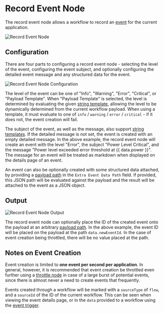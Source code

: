 # Record Event Node

The record event node allows a workflow to record an [event](/events/overview/) for the current application.

![Record Event Node](/images/workflows/outputs/record-event-node.png "Record Event Node")

## Configuration

There are four parts to configuring a record event node - selecting the level of the event, configuring the event subject, and optionally configuring the detailed event message and any structured data for the event.

![Record Event Node Configuration](/images/workflows/outputs/record-event-node-config.png "Record Event Node Configuration")

The level of the event can be one of "Info", "Warning", "Error", "Critical", or "Payload Template". When "Payload Template" is selected, the level is determined by evaluating the given [string template](/workflows/accessing-payload-data/#string-templates), allowing the level to be dynamically determined from the current workflow payload. When using a template, it must evaluate to one of `info` / `warning` / `error` / `critical` - if it does not, the event creation will fail.

The subject of the event, as well as the message, also support [string templates](/workflows/accessing-payload-data/#string-templates). If the detailed message is not set, the event is created with an empty detailed message. In the above example, the record event node will create an event with the level "Error", the subject "Power Level Critical", and the message "Power level exceeded error threshold at {{ data.power }}".  The message for an event will be treated as markdown when displayed on the details page of an event.

An event can also be optionally created with some structured data attached, by providing a [payload path](/workflows/accessing-payload-data/#payload-paths) in the `Extra Event Data Path` field. If provided, this JSON path will be evaluated against the payload and the result will be attached to the event as a JSON object.

## Output

![Record Event Node Output](/images/workflows/outputs/record-event-node-output.png "Record Event Node Output")

The record event node can optionally place the ID of the created event onto the payload at an arbitrary [payload path](/workflows/accessing-payload-data/#payload-paths). In the above example, the event ID will be placed on the payload at the path `data.newEventId`. In the case of event creation being throttled, there will be no value placed at the path.

## Notes on Event Creation

Event creation is limited to **one event per second per application**. In general, however, it is recommended that event creation be throttled even further using a [throttle node](/workflows/logic/throttle/) in case of a large burst of potential events, since there is almost never a need to create events that frequently.

Events created through a workflow will be marked with a `sourceType` of `flow`, and a `sourceId` of the ID of the current workflow. This can be seen when viewing the event details page, or in the `data` provided to a workflow using the [event trigger](/workflows/triggers/event/).
